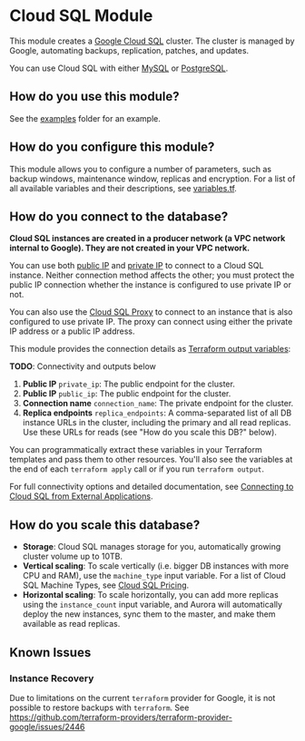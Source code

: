 # Cloud SQL Module

This module creates a [Google Cloud SQL](https://cloud.google.com/sql/) cluster. The cluster is managed by Google, 
automating backups, replication, patches, and updates. 

You can use Cloud SQL with either [MySQL](https://cloud.google.com/sql/docs/mysql/) or [PostgreSQL](https://cloud.google.com/sql/docs/postgres/).

## How do you use this module?

See the [examples](/examples) folder for an example. 

## How do you configure this module?

This module allows you to configure a number of parameters, such as backup windows, maintenance window, replicas
and encryption. For a list of all available variables and their descriptions, see [variables.tf](./variables.tf).

## How do you connect to the database?

**Cloud SQL instances are created in a producer network (a VPC network internal to Google). They are not created in your VPC network.**
 
You can use both [public IP](https://cloud.google.com/sql/docs/mysql/connect-admin-ip) and [private IP](https://cloud.google.com/sql/docs/mysql/private-ip) to connect to a Cloud SQL instance. 
Neither connection method affects the other; you must protect the public IP connection whether the instance is configured to use private IP or not.

You can also use the [Cloud SQL Proxy](https://cloud.google.com/sql/docs/mysql/connect-admin-proxy) to connect to an instance that is also configured to use private IP. The proxy can connect using either the private IP address or a public IP address.

This module provides the connection details as [Terraform output 
variables](https://www.terraform.io/intro/getting-started/outputs.html):

**TODO**: Connectivity and outputs below


1. **Public IP** `private_ip`: The public endpoint for the cluster.
1. **Public IP** `public_ip`: The public endpoint for the cluster.
1. **Connection name** `connection_name`: The private endpoint for the cluster.
1. **Replica endpoints** `replica_endpoints`: A comma-separated list of all DB instance URLs in the cluster, including the primary and all
   read replicas. Use these URLs for reads (see "How do you scale this DB?" below).



You can programmatically extract these variables in your Terraform templates and pass them to other resources. 
You'll also see the variables at the end of each `terraform apply` call or if you run `terraform output`.

For full connectivity options and detailed documentation, see [Connecting to Cloud SQL from External Applications](https://cloud.google.com/sql/docs/mysql/connect-external-app).

## How do you scale this database?

* **Storage**: Cloud SQL manages storage for you, automatically growing cluster volume up to 10TB.
* **Vertical scaling**: To scale vertically (i.e. bigger DB instances with more CPU and RAM), use the `machine_type` 
  input variable. For a list of Cloud SQL Machine Types, see [Cloud SQL Pricing](https://cloud.google.com/sql/pricing#2nd-gen-pricing).
* **Horizontal scaling**: To scale horizontally, you can add more replicas using the `instance_count` input variable, 
  and Aurora will automatically deploy the new instances, sync them to the master, and make them available as read 
  replicas.

## Known Issues

### Instance Recovery

Due to limitations on the current `terraform` provider for Google, it is not possible to restore backups with `terraform`. 
See https://github.com/terraform-providers/terraform-provider-google/issues/2446


